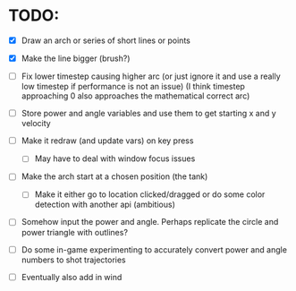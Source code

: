 # TODO:
- [x] Draw an arch or series of short lines or points 
- [x] Make the line bigger (brush?)
- [ ] Fix lower timestep causing higher arc (or just ignore it and use a really low timestep if performance is not an issue) (I think timestep approaching 0 also approaches the mathematical correct arc)
- [ ] Store power and angle variables and use them to get starting x and y velocity
- [ ] Make it redraw (and update vars) on key press  
    - [ ] May have to deal with window focus issues  
- [ ] Make the arch start at a chosen position (the tank)  
    - [ ] Make it either go to location clicked/dragged or do some color detection with another api (ambitious)  
- [ ] Somehow input the power and angle. Perhaps replicate the circle and power triangle with outlines?
  
- [ ] Do some in-game experimenting to accurately convert power and angle numbers to shot trajectories
- [ ] Eventually also add in wind 

